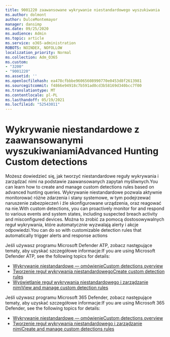 ```yaml
---
title: 9001220 zaawansowane wykrywanie niestandardowego wyszukiwania
ms.author: dolmont
author: DulceMontemayor
manager: dansimp
ms.date: 09/25/2020
ms.audience: Admin
ms.topic: article
ms.service: o365-administration
ROBOTS: NOINDEX, NOFOLLOW
localization_priority: Normal
ms.collection: Adm_O365
ms.custom:
- "3200"
- "9001220"
ms.assetid: ''
ms.openlocfilehash: ea478cfbbbe96065608990770e0453d8f2613981
ms.sourcegitcommit: f4866e94918c7b591ad0cd3b58169d340bcc7f00
ms.translationtype: MT
ms.contentlocale: pl-PL
ms.lasthandoff: 05/19/2021
ms.locfileid: "52543011"
---
```

# <a name="advanced-hunting-custom-detections"></a><span data-ttu-id="eb2df-102">Wykrywanie niestandardowe z zaawansowanymi wyszukiwaniami</span><span class="sxs-lookup"><span data-stu-id="eb2df-102">Advanced Hunting Custom detections</span></span>

<span data-ttu-id="eb2df-103">Możesz dowiedzieć się, jak tworzyć niestandardowe reguły wykrywania i zarządzać nimi na podstawie zaawansowanych zapytań myśliwnych.</span><span class="sxs-lookup"><span data-stu-id="eb2df-103">You can learn how to create and manage custom detections rules based on advanced hunting queries.</span></span> <span data-ttu-id="eb2df-104">Wykrywanie niestandardowe pozwala aktywnie monitorować różne zdarzenia i stany systemowe, w tym podejrzewać naruszenie zabezpieczeń i źle skonfigurowane urządzenia, oraz reagować na nie.</span><span class="sxs-lookup"><span data-stu-id="eb2df-104">With custom detections, you can proactively monitor for and respond to various events and system states, including suspected breach activity and misconfigured devices.</span></span> <span data-ttu-id="eb2df-105">Można to zrobić za pomocą dostosowywalnych reguł wykrywania, które automatycznie wyzwalają alerty i akcje odpowiedzi.</span><span class="sxs-lookup"><span data-stu-id="eb2df-105">You can do so with customizable detection rules that automatically trigger alerts and response actions</span></span>
  
<span data-ttu-id="eb2df-106">Jeśli używasz programu Microsoft Defender ATP, zobacz następujące tematy, aby uzyskać szczegółowe informacje:</span><span class="sxs-lookup"><span data-stu-id="eb2df-106">If you are using Microsoft Defender ATP, see the following topics for details:</span></span> 
- [<span data-ttu-id="eb2df-107">Wykrywanie niestandardowe — omówienie</span><span class="sxs-lookup"><span data-stu-id="eb2df-107">Custom detections overview</span></span>](/windows/security/threat-protection/microsoft-defender-atp/overview-custom-detections)
- [<span data-ttu-id="eb2df-108">Tworzenie reguł wykrywania niestandardowego</span><span class="sxs-lookup"><span data-stu-id="eb2df-108">Create custom detection rules</span></span>](/windows/security/threat-protection/microsoft-defender-atp/custom-detection-rules)
- [<span data-ttu-id="eb2df-109">Wyświetlanie reguł wykrywania niestandardowego i zarządzanie nimi</span><span class="sxs-lookup"><span data-stu-id="eb2df-109">View and manage custom detection rules</span></span>](/windows/security/threat-protection/microsoft-defender-atp/custom-detections-manage)

<span data-ttu-id="eb2df-110">Jeśli używasz programu Microsoft 365 Defender, zobacz następujące tematy, aby uzyskać szczegółowe informacje:</span><span class="sxs-lookup"><span data-stu-id="eb2df-110">If you are using Microsoft 365 Defender, see the following topics for details:</span></span> 
- [<span data-ttu-id="eb2df-111">Wykrywanie niestandardowe — omówienie</span><span class="sxs-lookup"><span data-stu-id="eb2df-111">Custom detections overview</span></span>](/microsoft-365/security/mtp/custom-detections-overview)
- [<span data-ttu-id="eb2df-112">Tworzenie reguł wykrywania niestandardowego i zarządzanie nimi</span><span class="sxs-lookup"><span data-stu-id="eb2df-112">Create and manage custom detections rules</span></span>](/microsoft-365/security/mtp/custom-detection-rules)
